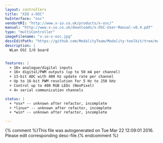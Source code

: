 ```yaml
---
layout: controllers
title: "XIO x-OSC"
hwInterface: "osc"
vendorURI: "http://www.x-io.co.uk/products/x-osc/"
manual: "http://www.x-io.co.uk/downloads/x-OSC-User-Manual-v0.4.pdf"
type: "multiController"
imageFilename: "x-io-x-osc.jpg"
descEditPath: "https://github.com/ModalityTeam/Modality-toolkit/tree/master/Modality/MKtlDescriptions//x-io-x-osc.desc.scd"
description: |
  WLan OSC I/O board


features: |
  + 16× analogue/digital inputs
  + 16× digital/PWM outputs (up to 50 mA per channel)
  + 13-bit ADC with 400 Hz update rate per channel
  + Up to 16-bit PWM resolution for 5 Hz to 250 kHz
  + Control up to 400 RGB LEDs (NeoPixel)
  + 4× serial communication channels

status: |
  + *osx* -- unknown after refactor, incomplete
  + *linux* -- unknown after refactor, incomplete
  + *win* -- unknown after refactor, incomplete

---
```

{% comment %}This file was autogenerated on Tue Mar 22 12:09:01 2016. Please edit corresponding desc-file.{% endcomment %}